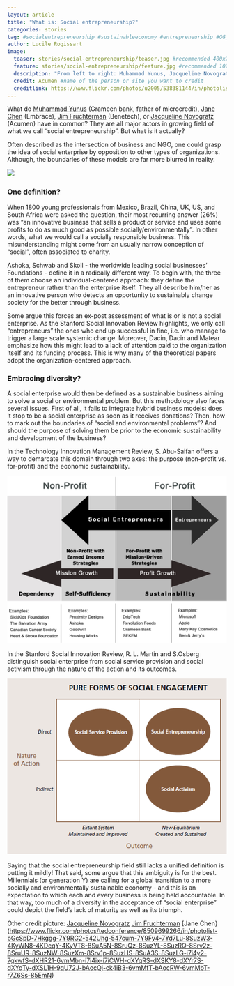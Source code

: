 ```yaml
---
layout: article
title: "What is: Social entrepreneurship?"
categories: stories
tag: #socialentrepreneurship #sustainableeconomy #entrepreneurship #GG_IndustryInnovationAndInfrastructure #GG_ResponsibleConsumptionAndProduction #innovation #socialbusiness #socialresponsibility
author: Lucile Rogissart
image:
  teaser: stories/social-entrepreneurship/teaser.jpg #recommended 400x250
  feature: stories/social-entrepreneurship/feature.jpg #recommended 1024x256
  description: "From left to right: Muhammad Yunus, Jacqueline Novogratz, Jim Fruchterman, Jane Chen"
  credit: Acumen #name of the person or site you want to credit
  creditlink: https://www.flickr.com/photos/u2005/538381144/in/photolist-PzkXw-PzWKK-7X9nJn-ei2qbk-8Nyn5y-t65F1k-ALuiM1-AE6P3B-ABLCPj-BgLZwX-ABMhHA-BgLYjB-BevWhy-AE6r8K-BevWS1-ALsHu5-ABL7kc-AE6b3K-ABMj2C-fhXPsy-fhHx4K-fhHx6c-4yLjNe-4yQA9m-rxjQXj-4yLjZx-4yLjFr-4yQA39-apExdF-7dXKKZ-BCAPg-71KSB1-re6Yst-rxji98-rfRSQ5-rxjiaF-rxji7K-rxqhcR-qAqPLS-rxjQYS-qACXRV-rxji6T-rxjQV5-rxji8r-rfRSN1-rxqhbP-rv8DqE-rxjibT-rfYiK2-rxji9t #url to their site or licensing
---
```


What do [Muhammad Yunus](http://www.grameen-info.org/grameen-founder-muhammad-yunus/) (Grameen bank, father of microcredit), [Jane Chen](http://embraceglobal.org/who-we-are/our-story/) (Embrace), [Jim Fruchterman](http://benetech.org/about-us/the-benetech-story/) (Benetech), or [Jacqueline Novogratz](http://acumen.org/people/board/jacqueline-novogratz/) (Acumen) have in common? They are all major actors in growing field of what we call “social entrepreneurship”. But what is it actually?

Often described as the intersection of business and NGO, one could grasp the idea of social enterprise by opposition to other types of organizations. Although, the boundaries of these models are far more blurred in reality. 

<img src="/images/stories/social-entrepreneurship/schema-2.png">

<h3>One definition?</h3>

When 1800 young professionals from Mexico, Brazil, China, UK, US, and South Africa were asked the question, their most recurring answer (26%) was “an innovative business that sells a product or service and uses some profits to do as much good as possible socially/environmentally”. In other words, what we would call a socially responsible business. This misunderstanding might come from an usually narrow conception of “social”, often associated to charity. 

Ashoka, Schwab and Skoll - the worldwide leading social businesses’ Foundations  - define it in a radically different way. To begin with, the three of them choose an individual-centered approach: they define the entrepreneur rather than the enterprise itself. They all describe him/her as an innovative person who detects an opportunity to sustainably change society for the better through business. 

Some argue this forces an ex-post assessment of what is or is not a social enterprise. As the Stanford Social Innovation Review highlights, we only call “entrepreneurs” the ones who end up successful in fine, i.e. who manage to trigger a large scale systemic change. Moreover, Dacin, Dacin and Matear emphasize how this might lead to a lack of attention paid to the organization itself and its funding process. This is why many of the theoretical papers adopt the organization-centered approach.

<h3>Embracing diversity?</h3>

A social enterprise would then be defined as a sustainable business aiming to solve a social or environmental problem. But this methodology also faces several issues. First of all, it fails to integrate hybrid business models: does it stop to be a social enterprise as soon as it receives donations? Then, how to mark out the boundaries of “social and environmental problems”? And should the purpose of solving them be prior to the economic sustainability and development of the business?

In the Technology Innovation Management Review, S. Abu-Saifan offers a way to demarcate this domain through two axes: the purpose (non-profit vs. for-profit) and the economic sustainability.

<img src="/images/stories/social-entrepreneurship/abu-saifan-theory.png">

In the Stanford Social Innovation Review, R. L. Martin and S.Osberg distinguish social enterprise from social service provision and social activism through the nature of the action and its outcomes. 

<img src="/images/stories/social-entrepreneurship/stanford-theory.png">

Saying that the social entrepreneurship field still lacks a unified definition is putting it mildly! That said, some argue that this ambiguity is for the best. Millennials (or generation Y) are calling for a global transition to a more socially and environmentally sustainable economy - and this is an expectation to which each and every business is being held accountable. In that way, too much of a diversity in the acceptance of “social enterprise” could depict the field’s lack of maturity as well as its triumph.


Other credit picture:
[Jacqueline Novogratz](https://www.flickr.com/photos/acumenfund/3547183431/in/photolist-6psf42-6prSLp-6pwf67-6pw6f9-6prT4t-6pwbGC-6prVRR-6pwreh-6pwoUo-6pwfQm-6pw2KU-6prXmR-6ps1tP-6pwfuo-6ps2UH-6pwavA-6pwitq-6psgDg-6prZsM-6pwnrw-6pwjsm-6pwpdY-6pwgsu-6pw9h7-6pwnY1-6pwaTG-6pw4gW-6pwm57-6pwhah-6pwdob-6ps8sv-6pw38C-6pwkgh-6prVsn-6ps5RR-6ps5qR-6pwiYd-6psd7t-6pweGQ-6pwi3C-6pwkBJ-6pwjRE-6pw7Ry-6pwcvm-aBCj2U-aBzDjM-aBCj3Q-aBzDkR-a9G5Dq-5EpYjm)
[Jim Fruchterman](https://www.flickr.com/photos/jrandomf/8989022560/in/photolist-eGk6eA-eGdVZn-eGdV7X-5qEx5-5Sz8X-cypkb-awcG7-viHRP-68NkL-68Nj2-eeGZwE-eeGZQY-eeBgYF-eeGZM9-eeBgHF-eeGZtS-eeBgV6-eeGZGS-eGdVrg-eGdWeK-eGk4W3-eQuFhG-eQi7Rp-em7HLs-em1VvT-em7KT9-em7JSu-em1EtD-8noNah-52heGH-52mtJq-52mtTY-52mu11-awcJb-9thbC7-d3jHQj-JeC51-eXgybX-Ch8jK-7TFf7q-ffrpyX-ffFCjQ-ffroUM-ndVkLH-6YwYFD-em7xqS-a6HVDg-5JbfHF-dSzrhY-dStNDn)
[Jane Chen}(https://www.flickr.com/photos/tedconference/8509699266/in/photolist-bGcSpD-7Hkggg-7Y9RG2-542Uhg-547cum-7Y9Fy4-7Yd7Lu-8SuzW3-4KyWN8-4KDcqY-4KyVT8-8SuA5N-8SruQz-8SuzYL-8SuzRQ-8Srv2z-8SruUR-8SuzNW-8SuzXm-8Srv1p-8SuzHS-8SuA3S-8SuzLG-i7i4y2-7gkwfS-dXHR21-6vmMbn-i7i4ix-i7iCWH-dXYqRS-dXSKY8-dXYr7S-dXYqTy-dXSL1H-9qU72J-bAocQj-ck4iB3-6vmMfT-bAocRW-6vmMbT-r7Z6Ss-85EmN)
